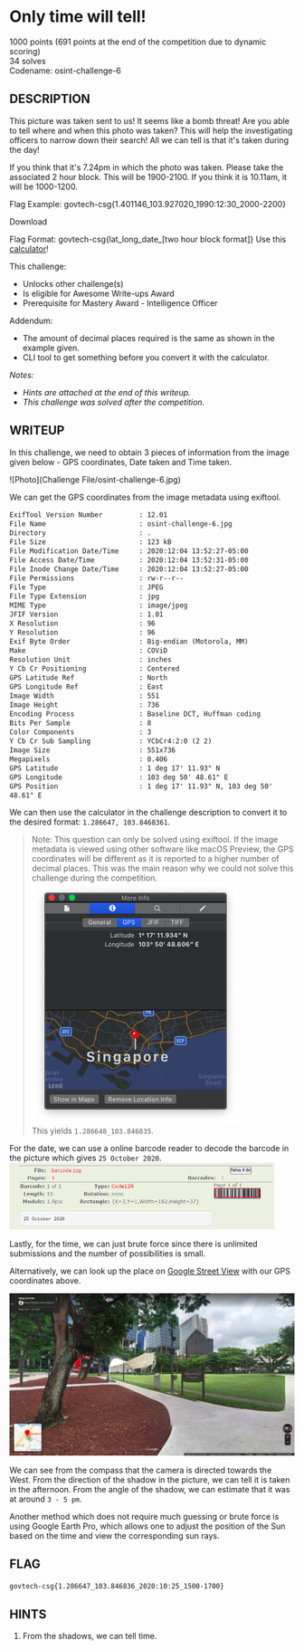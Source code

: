 # Only time will tell!
1000 points (691 points at the end of the competition due to dynamic scoring)<br>
34 solves<br>
Codename: osint-challenge-6

## DESCRIPTION

This picture was taken sent to us! It seems like a bomb threat! Are you able to tell where and when this photo was taken? This will help the investigating officers to narrow down their search! All we can tell is that it's taken during the day!

If you think that it's 7.24pm in which the photo was taken. Please take the associated 2 hour block. This will be 1900-2100. If you think it is 10.11am, it will be 1000-1200.

Flag Example: govtech-csg{1.401146_103.927020_1990:12:30_2000-2200}

Download

Flag Format: govtech-csg{lat_long_date_[two hour block format]}
Use this [calculator](https://www.pgc.umn.edu/apps/convert/)!

This challenge:
- Unlocks other challenge(s)
- Is eligible for Awesome Write-ups Award
- Prerequisite for Mastery Award - Intelligence Officer

Addendum:
- The amount of decimal places required is the same as shown in the example given.
- CLI tool to get something before you convert it with the calculator.

_Notes:_
- _Hints are attached at the end of this writeup._
- _This challenge was solved after the competition._

## WRITEUP
In this challenge, we need to obtain 3 pieces of information from the image given below - GPS coordinates, Date taken and Time taken.

![Photo](Challenge File/osint-challenge-6.jpg)


We can get the GPS coordinates from the image metadata using exiftool.
```
ExifTool Version Number         : 12.01
File Name                       : osint-challenge-6.jpg
Directory                       : .
File Size                       : 123 kB
File Modification Date/Time     : 2020:12:04 13:52:27-05:00
File Access Date/Time           : 2020:12:04 13:52:31-05:00
File Inode Change Date/Time     : 2020:12:04 13:52:27-05:00
File Permissions                : rw-r--r--
File Type                       : JPEG
File Type Extension             : jpg
MIME Type                       : image/jpeg
JFIF Version                    : 1.01
X Resolution                    : 96
Y Resolution                    : 96
Exif Byte Order                 : Big-endian (Motorola, MM)
Make                            : COViD
Resolution Unit                 : inches
Y Cb Cr Positioning             : Centered
GPS Latitude Ref                : North
GPS Longitude Ref               : East
Image Width                     : 551
Image Height                    : 736
Encoding Process                : Baseline DCT, Huffman coding
Bits Per Sample                 : 8
Color Components                : 3
Y Cb Cr Sub Sampling            : YCbCr4:2:0 (2 2)
Image Size                      : 551x736
Megapixels                      : 0.406
GPS Latitude                    : 1 deg 17' 11.93" N
GPS Longitude                   : 103 deg 50' 48.61" E
GPS Position                    : 1 deg 17' 11.93" N, 103 deg 50' 48.61" E
```

We can then use the calculator in the challenge description to convert it to the desired format: `1.286647, 103.8468361`.

> Note: This question can only be solved using exiftool. If the image metadata is viewed using other software like macOS Preview, the GPS coordinates will be different as it is reported to a higher number of decimal places. This was the main reason why we could not solve this challenge during the competition.<br>
> ![macOSPreview](Images/PreviewGPS.png) <br>
> This yields `1.286648_103.846835`.

For the date, we can use a online barcode reader to decode the barcode in the picture which gives `25 October 2020`.
![Barcode](Images/barcode.png)

Lastly, for the time, we can just brute force since there is unlimited submissions and the number of possibilities is small.

Alternatively, we can look up the place on [Google Street View](https://www.google.com.sg/maps/@1.2867278,103.846962,3a,75y,234.16h,90t/data=!3m8!1e1!3m6!1sAF1QipNFaCbOQTMBklFQZrNypbRJ2TquH0_wTiFhh7Dh!2e10!3e11!6shttps:%2F%2Flh5.googleusercontent.com%2Fp%2FAF1QipNFaCbOQTMBklFQZrNypbRJ2TquH0_wTiFhh7Dh%3Dw203-h100-k-no-pi4.669593-ya324.21057-ro0.5352531-fo100!7i5376!8i2688) with our GPS coordinates above.

![Google Street View](Images/StreetView.png)

We can see from the compass that the camera is directed towards the West. From the direction of the shadow in the picture, we can tell it is taken in the afternoon. From the angle of the shadow, we can estimate that it was at around `3 - 5 pm`.

Another method which does not require much guessing or brute force is using Google Earth Pro, which allows one to adjust the position of the Sun based on the time and view the corresponding sun rays.

## FLAG
`govtech-csg{1.286647_103.846836_2020:10:25_1500-1700}`

## HINTS
1. From the shadows, we can tell time.
